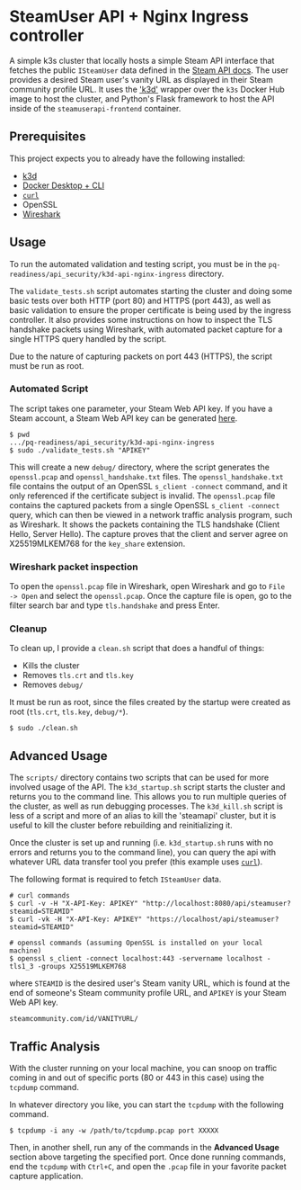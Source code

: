 # SteamUser API + Nginx Ingress controller

A simple k3s cluster that locally hosts a simple Steam API interface that fetches the public `ISteamUser` data defined in the [Steam API docs](https://developer.valvesoftware.com/wiki/Steam_Web_API#GetPlayerSummaries_(v0002)). The user provides a desired Steam user's vanity URL as displayed in their Steam community profile URL. It uses the ['k3d'](https://k3d.io/stable/) wrapper over the `k3s` Docker Hub image to host the cluster, and Python's Flask framework to host the API inside of the `steamuserapi-frontend` container. 

## Prerequisites

This project expects you to already have the following installed:
- [k3d](https://k3d.io/stable/#releases)
- [Docker Desktop + CLI](https://www.docker.com/products/docker-desktop/)
- [`curl`](https://curl.se/docs/install.html)
- OpenSSL
- [Wireshark](https://www.wireshark.org/#download)

## Usage

To run the automated validation and testing script, you must be in the `pq-readiness/api_security/k3d-api-nginx-ingress` directory. 

The `validate_tests.sh` script automates starting the cluster and doing some basic tests over both HTTP (port 80) and HTTPS (port 443), as well as basic validation to ensure the proper certificate is being used by the ingress controller. It also provides some instructions on how to inspect the TLS handshake packets using Wireshark, with automated packet capture for a single HTTPS query handled by the script. 

Due to the nature of capturing packets on port 443 (HTTPS), the script must be run as root. 

### Automated Script

The script takes one parameter, your Steam Web API key. If you have a Steam account, a Steam Web API key can be generated [here](https://steamcommunity.com/dev/apikey). 

```
$ pwd
.../pq-readiness/api_security/k3d-api-nginx-ingress
$ sudo ./validate_tests.sh "APIKEY"
```

This will create a new `debug/` directory, where the script generates the `openssl.pcap` and `openssl_handshake.txt` files. The `openssl_handshake.txt` file contains the output of an OpenSSL `s_client -connect` command, and it only referenced if the certificate subject is invalid. The `openssl.pcap` file contains the captured packets from a single OpenSSL `s_client -connect` query, which can then be viewed in a network traffic analysis program, such as Wireshark. It shows the packets containing the TLS handshake (Client Hello, Server Hello). The capture proves that the client and server agree on X25519MLKEM768 for the `key_share` extension. 

### Wireshark packet inspection

To open the `openssl.pcap` file in Wireshark, open Wireshark and go to `File -> Open` and select the `openssl.pcap`. Once the capture file is open, go to the filter search bar and type `tls.handshake` and press Enter. 

### Cleanup

To clean up, I provide a `clean.sh` script that does a handful of things:
- Kills the cluster
- Removes `tls.crt` and `tls.key`
- Removes `debug/`

It must be run as root, since the files created by the startup were created as root (`tls.crt`, `tls.key`, `debug/*`).

```
$ sudo ./clean.sh
```

## Advanced Usage

The `scripts/` directory contains two scripts that can be used for more involved usage of the API. The `k3d_startup.sh` script starts the cluster and returns you to the command line. This allows you to run multiple queries of the cluster, as well as run debugging processes. The `k3d_kill.sh` script is less of a script and more of an alias to kill the 'steamapi' cluster, but it is useful to kill the cluster before rebuilding and reinitializing it.  

Once the cluster is set up and running (i.e. `k3d_startup.sh` runs with no errors and returns you to the command line), you can query the api with whatever URL data transfer tool you prefer (this example uses [`curl`](https://github.com/curl/curl)).

The following format is required to fetch `ISteamUser` data. 

```
# curl commands
$ curl -v -H "X-API-Key: APIKEY" "http://localhost:8080/api/steamuser?steamid=STEAMID"
$ curl -vk -H "X-API-Key: APIKEY" "https://localhost/api/steamuser?steamid=STEAMID"

# openssl commands (assuming OpenSSL is installed on your local machine)
$ openssl s_client -connect localhost:443 -servername localhost -tls1_3 -groups X25519MLKEM768
```

where `STEAMID` is the desired user's Steam vanity URL, which is found at the end of someone's Steam community profile URL, and `APIKEY` is your Steam Web API key.

```
steamcommunity.com/id/VANITYURL/
```

## Traffic Analysis

With the cluster running on your local machine, you can snoop on traffic coming in and out of specific ports (80 or 443 in this case) using the `tcpdump` command. 

In whatever directory you like, you can start the `tcpdump` with the following command.

```
$ tcpdump -i any -w /path/to/tcpdump.pcap port XXXXX
```

Then, in another shell, run any of the commands in the **Advanced Usage** section above targeting the specified port. Once done running commands, end the `tcpdump` with `Ctrl+C`, and open the `.pcap` file in your favorite packet capture application.  
